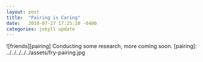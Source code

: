 ```yaml
---
layout: post
title:  "Pairing is Caring"
date:   2018-07-27 17:25:10 -0400
categories: jekyll update
---
```



![friends][pairing]
Conducting some research, more coming soon.
[pairing]: ../../../../../assets/fry-pairing.jpg
